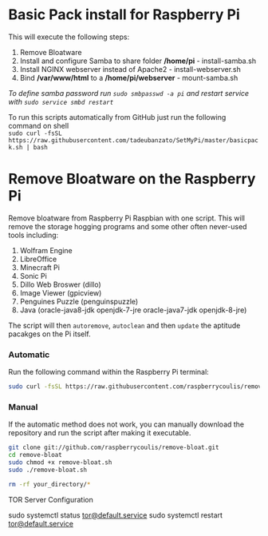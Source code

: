 # Basic Pack install for Raspberry Pi
This will execute the following steps:
1. Remove Bloatware
2. Install and configure Samba to share folder <b>/home/pi</b> - install-samba.sh
3. Install NGINX webserver instead of Apache2 - install-webserver.sh
4. Bind <b>/var/www/html</b> to a <b>/home/pi/webserver</b> - mount-samba.sh

*To define samba password run `sudo smbpasswd -a pi` and restart service with `sudo service smbd restart`*

To run this scripts automatically from GitHub just run the following command on shell </br>
`sudo curl -fsSL https://raw.githubusercontent.com/tadeubanzato/SetMyPi/master/basicpack.sh | bash`

# Remove Bloatware on the Raspberry Pi
Remove bloatware from Raspberry Pi Raspbian with one script. This will remove the storage hogging programs and some other often never-used tools including:

1. Wolfram Engine
2. LibreOffice
3. Minecraft Pi
4. Sonic Pi
5. Dillo Web Broswer (dillo)
6. Image Viewer (gpicview)
7. Penguines Puzzle (penguinspuzzle)
8. Java (oracle-java8-jdk openjdk-7-jre oracle-java7-jdk openjdk-8-jre)

The script will then `autoremove`, `autoclean` and then `update` the aptitude pacakges on the Pi itself.

### Automatic
Run the following command within the Raspberry Pi terminal:

```bash
sudo curl -fsSL https://raw.githubusercontent.com/raspberrycoulis/remove-bloat/master/remove-bloat.sh | bash
```

### Manual
If the automatic method does not work, you can manually download the repository and run the script after making it executable.

```bash
git clone git://github.com/raspberrycoulis/remove-bloat.git
cd remove-bloat
sudo chmod +x remove-bloat.sh
sudo ./remove-bloat.sh

rm -rf your_directory/*
```

TOR Server Configuration

sudo systemctl status tor@default.service
sudo systemctl restart tor@default.service
